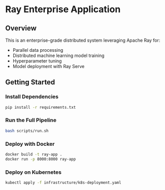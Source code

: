 # Ray Enterprise Application

## Overview
This is an enterprise-grade distributed system leveraging Apache Ray for:
- Parallel data processing
- Distributed machine learning model training
- Hyperparameter tuning
- Model deployment with Ray Serve

## Getting Started

### Install Dependencies
```bash
pip install -r requirements.txt
```

### Run the Full Pipeline
```bash
bash scripts/run.sh
```

### Deploy with Docker
```bash
docker build -t ray-app .
docker run -p 8000:8000 ray-app
```

### Deploy on Kubernetes
```bash
kubectl apply -f infrastructure/k8s-deployment.yaml
```
